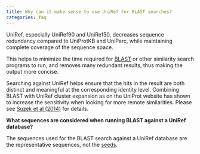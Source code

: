 ```yaml
---
title: Why can it make sense to use UniRef for BLAST searches?
categories: faq
---
```


UniRef, especially UniRef90 and UniRef50, decreases sequence redundancy compared to UniProtKB and UniParc, while maintaining complete coverage of the sequence space.

This helps to minimize the time required for [BLAST](https://www.uniprot.org/blast) or other similarity search programs to run, and removes many redundant results, thus making the output more concise.

Searching against UniRef helps ensure that the hits in the result are both distinct and meaningful at the corresponding identity level. Combining BLAST with UniRef cluster expansion as on the UniProt website has shown to increase the sensitivity when looking for more remote similarities. Please see [Suzek et al (2014)](https://academic.oup.com/bioinformatics/article/31/6/926/214968) for details.

**What sequences are considered when running BLAST against a UniRef database?**

The sequences used for the BLAST search against a UniRef database are the representative sequences, not the [seeds](https://www.uniprot.org/help/uniref%5Fseed).
